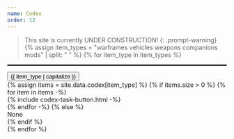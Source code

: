 ```yaml
---
name: Codex
order: 12
---
```

> This site is currently UNDER CONSTRUCTION!
{: .prompt-warning}
{% assign item_types = "warframes vehicles weapons companions mods" | split: " " %}
{% for item_type in item_types %}
  <hr style="border: 1px solid #000;">
  <div class="d-grid gap-2">
    <button class="btn"
       data-bs-toggle="collapse"
       data-bs-target="#collapse_{{ item_type }}"
       type="button"
       aria-expanded="true"
       aria-controls="collapse_{{ item_type }}">
        {{ item_type  | capitalize }}
    </button>
  </div>
  <div class="container mt-5 collapse show" id="collapse_{{ item_type }}">
  <div class="row g-3">
  {% assign items = site.data.codex[item_type] %}
  {% if items.size > 0 %}
  {% for item in items -%}
    <div class="col-md-4">
      <div class="list-group">
      {% include codex-task-button.html -%}
      </div>
    </div>
  {% endfor -%}
  {% else %}
    <div>None</div>
  {% endif %}
  </div>
  </div>
{% endfor %}

